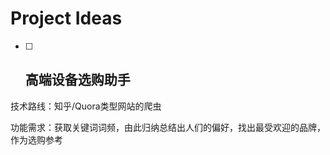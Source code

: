 # Project Ideas

- [ ] ## 高端设备选购助手


技术路线：知乎/Quora类型网站的爬虫


功能需求：获取关键词词频，由此归纳总结出人们的偏好，找出最受欢迎的品牌，作为选购参考